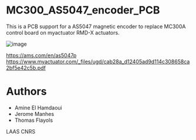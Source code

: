 # MC300_AS5047_encoder_PCB
This is a PCB support for a AS5047 magnetic encoder to replace MC300A control board on myactuator RMD-X actuators.


![image](https://user-images.githubusercontent.com/11156435/169984103-ab1c9f4e-e0e9-4a19-af73-19340c3ce977.png)

https://ams.com/en/as5047p
https://www.myactuator.com/_files/ugd/cab28a_d12405ad9d114c308658ca2bf5e42c5b.pdf

# Authors 
* Amine El Hamdaoui
* Jerome Manhes
* Thomas Flayols


LAAS CNRS
